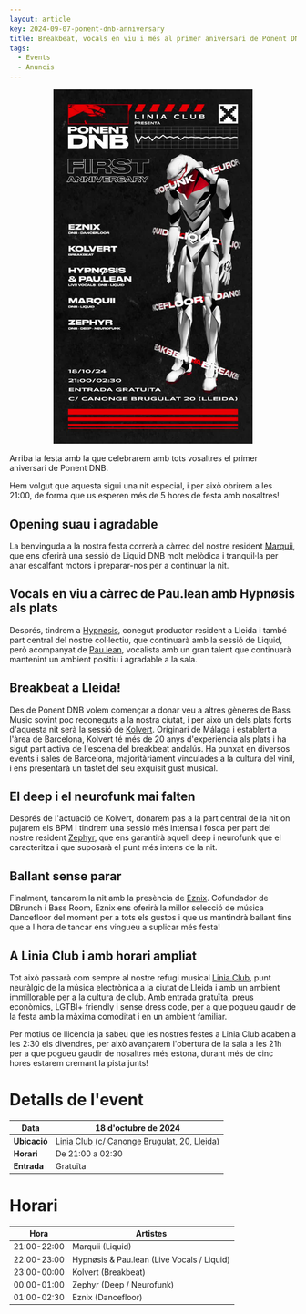 ```yaml
---
layout: article
key: 2024-09-07-ponent-dnb-anniversary
title: Breakbeat, vocals en viu i més al primer aniversari de Ponent DNB
tags:
  - Events
  - Anuncis
---
```


<div style="width: 100%; text-align: center; display: inline-block"><a href="/images/ponent181024.jpg"><img src="/images/ponent181024.jpg" alt="Ponent DNB 18/10 - Eznix dancefloor, Kolvert Breakbeat, Hypnosis and Paulean Liquid Live Vocals, Marquii Liquid, Zephyr Deep, Neurofunk - Linia Club" style="max-width: 350px; height: auto"/></a></div>

Arriba la festa amb la que celebrarem amb tots vosaltres el primer aniversari de Ponent DNB.

Hem volgut que aquesta sigui una nit especial, i per això obrirem a les 21:00, de forma que us esperen més de 5 hores de
festa amb nosaltres!

## Opening suau i agradable

La benvinguda a la nostra festa correrà a càrrec del nostre resident [Marquii](https://instagram.com/marquii172), que
ens oferirà una sessió de Liquid DNB molt
melòdica i tranquil·la per anar escalfant motors i preparar-nos per a continuar la nit.

## Vocals en viu a càrrec de Pau.lean amb Hypnøsis als plats

Després, tindrem a [Hypnøsis](https://instagram.com/valentinohypnosis.wav), conegut productor resident a Lleida i també
part central del nostre col·lectiu, que continuarà amb la sessió de Liquid, però acompanyat de
[Pau.lean](https://instagram.com/paulean66.music), vocalista amb un gran talent que continuarà mantenint un ambient
positiu i agradable a la sala.

## Breakbeat a Lleida!

Des de Ponent DNB volem començar a donar veu a altres gèneres de Bass Music sovint poc reconeguts a la nostra ciutat, i
per això un dels plats forts d'aquesta nit serà la sessió de [Kolvert](https://instagram.com/klv1603). Originari de
Málaga i establert a l'àrea de Barcelona, Kolvert
té més de 20 anys d'experiència als plats i ha sigut part activa de l'escena del breakbeat andalús. Ha punxat en
diversos events i sales de Barcelona,
majoritàriament vinculades a la cultura del vinil, i ens presentarà un tastet del seu exquisit gust musical.

## El deep i el neurofunk mai falten

Després de l'actuació de Kolvert, donarem pas a la part central de la nit on pujarem els BPM i tindrem una sessió més
intensa
i fosca per part del nostre resident [Zephyr](https://instagram.com/z3phyrdnb), que ens garantirà aquell deep i
neurofunk que el caracteritza i que suposarà
el punt més intens de la nit.

## Ballant sense parar

Finalment, tancarem la nit amb la presència de [Eznix](https://instagram.com/eznix.dnb). Cofundador de DBrunch i Bass
Room, Eznix ens oferirà la millor selecció
de música Dancefloor del moment per a tots els gustos i que us mantindrà ballant fins que a l'hora de tancar ens vingueu
a suplicar més festa!

## A Linia Club i amb horari ampliat

Tot això passarà com sempre al nostre refugi musical [Linia Club](https://instagram.com/liniagamelleida), punt neuràlgic
de la música electrònica a la ciutat de Lleida
i amb un ambient immillorable per a la cultura de club. Amb entrada gratuïta, preus econòmics, LGTBI+ friendly i sense
dress code,
per a que pogueu gaudir de la festa amb la màxima comoditat i en un ambient familiar.

Per motius de llicència ja sabeu que les nostres festes a Linia Club acaben a les 2:30 els divendres, per això avançarem
l'obertura de la sala a les 21h per a que pogueu gaudir de nosaltres més estona, durant més de cinc hores estarem cremant
la pista junts!

# Detalls de l'event

| Data         | 18 d'octubre de 2024                                                                      |
|--------------|-------------------------------------------------------------------------------------------|
| **Ubicació** | [Linia Club (c/ Canonge Brugulat, 20, Lleida)](https://maps.app.goo.gl/eBSGEVrMSYjbg7wf9) |
| **Horari**   | De 21:00 a 02:30                                                                          |
| **Entrada**  | Gratuïta                                                                                  |

# Horari

| Hora        | Artistes                                   |                               
|-------------|--------------------------------------------|
| 21:00-22:00 | Marquii (Liquid)                           |
| 22:00-23:00 | Hypnøsis & Pau.lean (Live Vocals / Liquid) |
| 23:00-00:00 | Kolvert (Breakbeat)                        |
| 00:00-01:00 | Zephyr (Deep / Neurofunk)                  |
| 01:00-02:30 | Eznix (Dancefloor)                         |
